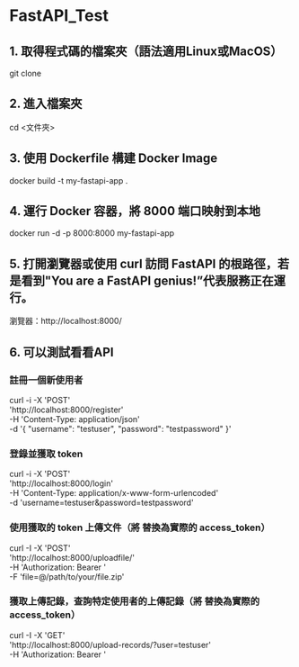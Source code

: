 # FastAPI_Test
## 1. 取得程式碼的檔案夾（語法適用Linux或MacOS）
git clone <URL>

## 2. 進入檔案夾
cd <文件夾>

## 3. 使用 Dockerfile 構建 Docker Image
docker build -t my-fastapi-app .

## 4. 運行 Docker 容器，將 8000 端口映射到本地
docker run -d -p 8000:8000 my-fastapi-app

## 5. 打開瀏覽器或使用 curl 訪問 FastAPI 的根路徑，若是看到"You are a FastAPI genius!”代表服務正在運行。
瀏覽器：http://localhost:8000/


## 6. 可以測試看看API

### 註冊一個新使用者
curl -i -X 'POST' \
  'http://localhost:8000/register' \
  -H 'Content-Type: application/json' \
  -d '{
  "username": "testuser",
  "password": "testpassword"
}'

### 登錄並獲取 token
curl -i -X 'POST' \
  'http://localhost:8000/login' \
  -H 'Content-Type: application/x-www-form-urlencoded' \
  -d 'username=testuser&password=testpassword'

### 使用獲取的 token 上傳文件（將 <token> 替換為實際的 access_token）
curl -I -X 'POST' \
  'http://localhost:8000/uploadfile/' \
  -H 'Authorization: Bearer <token>' \
  -F 'file=@/path/to/your/file.zip'

### 獲取上傳記錄，查詢特定使用者的上傳記錄（將 <token> 替換為實際的 access_token）
curl -I -X 'GET' \
  'http://localhost:8000/upload-records/?user=testuser' \
  -H 'Authorization: Bearer <token>'